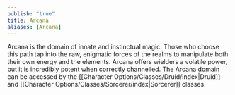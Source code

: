 ```yaml
---
publish: "true"
title: Arcana
aliases: [Arcana]
---
```


Arcana is the domain of innate and instinctual magic. Those who choose this path tap into the raw, enigmatic forces of the realms to manipulate both their own energy and the elements. Arcana offers wielders a volatile power, but it is incredibly potent when correctly channelled. The Arcana domain can be accessed by the [[Character Options/Classes/Druid/index|Druid]] and [[Character Options/Classes/Sorcerer/index|Sorcerer]] classes.
